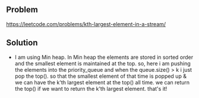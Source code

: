 ## Problem

https://leetcode.com/problems/kth-largest-element-in-a-stream/

## Solution

- I am using Min heap. In Min heap the elements are stored in sorted order and the smallest element is maintained at the top. so, here i am pushing the elements into the priority_queue and when the queue.size() > k i just pop the top(). so that the smallest element of that time is popped up & we can have the k'th largest element at the top() all time. we can return the top() if we want to return the k'th largest element. that's it!
